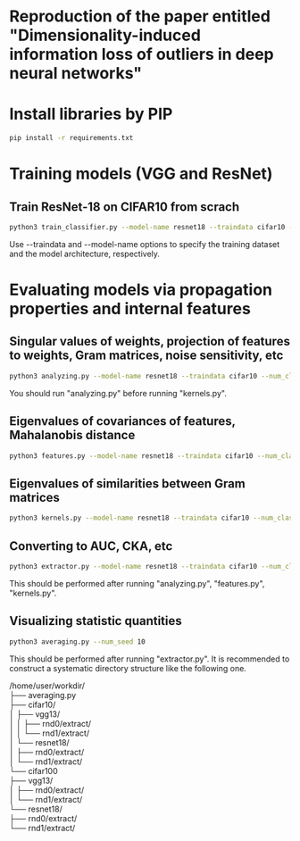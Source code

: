# Reproduction of the paper entitled "Dimensionality-induced information loss of outliers in deep neural networks"

# Install libraries by PIP
```sh
pip install -r requirements.txt
```


# Training models (VGG and ResNet)

## Train ResNet-18 on CIFAR10 from scrach
```sh
python3 train_classifier.py --model-name resnet18 --traindata cifar10 --num_classes 10 --epochs 1200
```
Use --traindata and --model-name options to specify the training dataset and the model architecture, respectively.


# Evaluating models via propagation properties and internal features

## Singular values of weights, projection of features to weights, Gram matrices, noise sensitivity, etc
```sh
python3 analyzing.py --model-name resnet18 --traindata cifar10 --num_classes 10 --start_epoch 1200 --resume
```
You should run "analyzing.py" before running "kernels.py".

## Eigenvalues of covariances of features, Mahalanobis distance
```sh
python3 features.py --model-name resnet18 --traindata cifar10 --num_classes 10 --start_epoch 1200 --resume
```

## Eigenvalues of similarities between Gram matrices
```sh
python3 kernels.py --model-name resnet18 --traindata cifar10 --num_classes 10 --start_epoch 1200 --resume
```

## Converting to AUC, CKA, etc
```sh
python3 extractor.py --model-name resnet18 --traindata cifar10 --num_classes 10 --start_epoch 1200
```
This should be performed after running "analyzing.py", "features.py", "kernels.py".

## Visualizing statistic quantities

```sh
python3 averaging.py --num_seed 10
```
This should be performed after running "extractor.py".
It is recommended to construct a systematic directory structure like the following one.

/home/user/workdir/  
├── averaging.py  
├── cifar10/  
│   ├── vgg13/  
│   │   ├── rnd0/extract/  
│   │   └── rnd1/extract/  
│   └── resnet18/  
│       ├── rnd0/extract/  
│       └── rnd1/extract/  
└── cifar100  
    ├── vgg13/  
    │   ├── rnd0/extract/  
    │   └── rnd1/extract/  
    └── resnet18/  
        ├── rnd0/extract/  
        └── rnd1/extract/  
